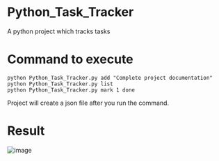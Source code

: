 # Python_Task_Tracker
A python project which tracks tasks

# Command to execute
```
python Python_Task_Tracker.py add "Complete project documentation"
python Python_Task_Tracker.py list
python Python_Task_Tracker.py mark 1 done
```

Project will create a json file after you run the command.

# Result
![image](https://github.com/user-attachments/assets/2804da6f-6054-4c00-9b2f-6b1e0ebe093d)
